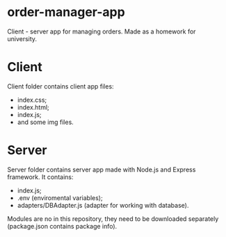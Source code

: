 # order-manager-app
Client - server app for managing orders. Made as a homework for university.

# Client
Client folder contains client app files:
- index.css;
- index.html;
- index.js;
- and some img files.

# Server
Server folder contains server app made with Node.js and Express framework.
It contains:
- index.js;
- .env (enviromental variables);
- adapters/DBAdapter.js (adapter for working with database).

Modules are no in this repository, they need to be downloaded separately (package.json contains package info).
